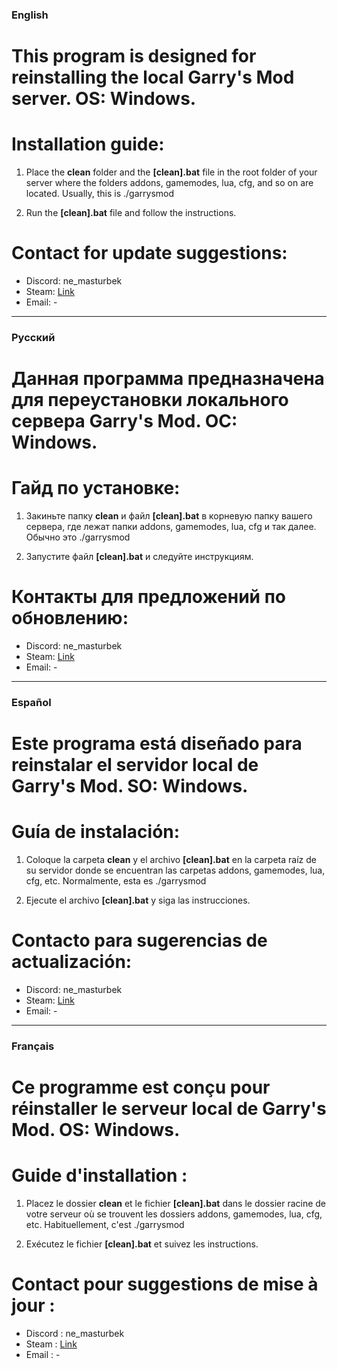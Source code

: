 ### English

# This program is designed for reinstalling the local Garry's Mod server. OS: Windows.

# Installation guide:

1. Place the **clean** folder and the **[clean].bat** file in the root folder of your server where the folders addons, gamemodes, lua, cfg, and so on are located. Usually, this is ./garrysmod

2. Run the **[clean].bat** file and follow the instructions.

# Contact for update suggestions:

* Discord: ne_masturbek
* Steam: [Link](https://steamcommunity.com/id/gluadev)
* Email: -

---

### Русский

# Данная программа предназначена для переустановки локального сервера Garry's Mod. ОС: Windows.

# Гайд по установке:

1. Закиньте папку **clean** и файл **[clean].bat** в корневую папку вашего сервера, где лежат папки addons, gamemodes, lua, cfg и так далее. Обычно это ./garrysmod

2. Запустите файл **[clean].bat** и следуйте инструкциям.

# Контакты для предложений по обновлению:

* Discord: ne_masturbek
* Steam: [Link](https://steamcommunity.com/id/gluadev)
* Email: -

---

### Español

# Este programa está diseñado para reinstalar el servidor local de Garry's Mod. SO: Windows.

# Guía de instalación:

1. Coloque la carpeta **clean** y el archivo **[clean].bat** en la carpeta raíz de su servidor donde se encuentran las carpetas addons, gamemodes, lua, cfg, etc. Normalmente, esta es ./garrysmod

2. Ejecute el archivo **[clean].bat** y siga las instrucciones.

# Contacto para sugerencias de actualización:

* Discord: ne_masturbek
* Steam: [Link](https://steamcommunity.com/id/gluadev)
* Email: -

---

### Français

# Ce programme est conçu pour réinstaller le serveur local de Garry's Mod. OS: Windows.

# Guide d'installation :

1. Placez le dossier **clean** et le fichier **[clean].bat** dans le dossier racine de votre serveur où se trouvent les dossiers addons, gamemodes, lua, cfg, etc. Habituellement, c'est ./garrysmod

2. Exécutez le fichier **[clean].bat** et suivez les instructions.

# Contact pour suggestions de mise à jour :

* Discord : ne_masturbek
* Steam : [Link](https://steamcommunity.com/id/gluadev)
* Email : -
